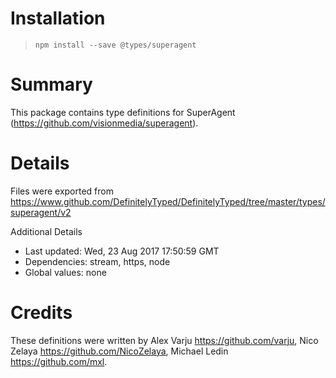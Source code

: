 # Installation
> `npm install --save @types/superagent`

# Summary
This package contains type definitions for SuperAgent (https://github.com/visionmedia/superagent).

# Details
Files were exported from https://www.github.com/DefinitelyTyped/DefinitelyTyped/tree/master/types/superagent/v2

Additional Details
 * Last updated: Wed, 23 Aug 2017 17:50:59 GMT
 * Dependencies: stream, https, node
 * Global values: none

# Credits
These definitions were written by Alex Varju <https://github.com/varju>, Nico Zelaya <https://github.com/NicoZelaya>, Michael Ledin <https://github.com/mxl>.
